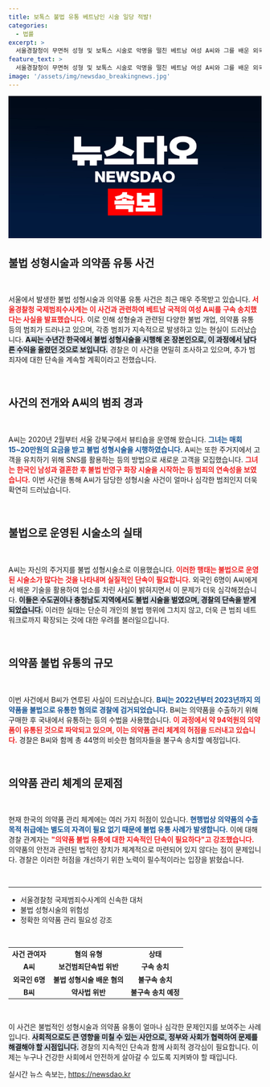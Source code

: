 ```yaml
---
title: 보톡스 불법 유통 베트남인 시술 일당 적발!
categories:
  - 법률
excerpt: >
  서울경찰청이 무면허 성형 및 보톡스 시술로 악명을 떨친 베트남 여성 A씨와 그를 배운 외국인 6명을 검거! 수백억원 규모의 불법 의약품 유통도 드러나 충격을 안겼다. 클릭하면 더 자세한 내용을 확인하세요!
feature_text: >
  서울경찰청이 무면허 성형 및 보톡스 시술로 악명을 떨친 베트남 여성 A씨와 그를 배운 외국인 6명을 검거! 수백억원 규모의 불법 의약품 유통도 드러나 충격을 안겼다. 클릭하면 더 자세한 내용을 확인하세요!
image: '/assets/img/newsdao_breakingnews.jpg'
---
```


<p><img src="/assets/img/newsdao_breakingnews.jpg" alt="ontimetimes 속보" /></p>

<h2 data-ke-size="size26">불법 성형시술과 의약품 유통 사건</h2>

<p data-ke-size="size16">&nbsp;</p>

<p>서울에서 발생한 불법 성형시술과 의약품 유통 사건은 최근 매우 주목받고 있습니다. <b><span style="color: #ee2323;">서울경찰청 국제범죄수사계는 이 사건과 관련하여 베트남 국적의 여성 A씨를 구속 송치했다는 사실을 발표했습니다.</span></b> 이로 인해 성형술과 관련된 다양한 불법 개업, 의약품 유통 등의 범죄가 드러나고 있으며, 각종 범죄가 지속적으로 발생하고 있는 현실이 드러났습니다. <b><span style="background-color: #21538527;">A씨는 수년간 한국에서 불법 성형시술을 시행해 온 장본인으로, 이 과정에서 남다른 수익을 올렸던 것으로 보입니다.</span></b> 경찰은 이 사건을 면밀히 조사하고 있으며, 추가 범죄자에 대한 단속을 계속할 계획이라고 전했습니다.</p>

<p data-ke-size="size16">&nbsp;</p>

<h2 data-ke-size="size26">사건의 전개와 A씨의 범죄 경과</h2>

<p data-ke-size="size16">&nbsp;</p>

<p>A씨는 2020년 2월부터 서울 강북구에서 뷰티숍을 운영해 왔습니다. <b><span style="color: #1a5490;">그녀는 매회 15~20만원의 요금을 받고 불법 성형시술을 시행하였습니다.</span></b> A씨는 또한 주거지에서 고객을 유치하기 위해 SNS를 활용하는 등의 방법으로 새로운 고객을 모집했습니다. <b><span style="color: #ee2323;">그녀는 한국인 남성과 결혼한 후 불법 반영구 화장 시술을 시작하는 등 범죄의 연속성을 보였습니다.</span></b> 이번 사건을 통해 A씨가 담당한 성형시술 사건이 얼마나 심각한 범죄인지 더욱 확연히 드러났습니다. </p>

<p data-ke-size="size16">&nbsp;</p>

<h2 data-ke-size="size26">불법으로 운영된 시술소의 실태</h2>

<p data-ke-size="size16">&nbsp;</p>

<p>A씨는 자신의 주거지를 불법 성형시술소로 이용했습니다. <b><span style="color: #ee2323;">이러한 행태는 불법으로 운영된 시술소가 많다는 것을 나타내며 실질적인 단속이 필요합니다.</span></b> 외국인 6명이 A씨에게서 배운 기술을 활용하여 업소를 차린 사실이 밝혀지면서 이 문제가 더욱 심각해졌습니다. <b><span style="background-color: #21538527;">이들은 수도권이나 충청남도 지역에서도 불법 시술을 벌였으며, 경찰의 단속을 받게 되었습니다.</span></b> 이러한 실태는 단순히 개인의 불법 행위에 그치지 않고, 더욱 큰 범죄 네트워크로까지 확장되는 것에 대한 우려를 불러일으킵니다.</p>

<p data-ke-size="size16">&nbsp;</p>

<h2 data-ke-size="size26">의약품 불법 유통의 규모</h2>

<p data-ke-size="size16">&nbsp;</p>

<p>이번 사건에서 B씨가 연루된 사실이 드러났습니다. <b><span style="color: #1a5490;">B씨는 2022년부터 2023년까지 의약품을 불법으로 유통한 혐의로 경찰에 검거되었습니다.</span></b> B씨는 의약품을 수출하기 위해 구매한 후 국내에서 유통하는 등의 수법을 사용했습니다. <b><span style="color: #ee2323;">이 과정에서 약 94억원의 의약품이 유통된 것으로 파악되고 있으며, 이는 의약품 관리 체계의 허점을 드러내고 있습니다.</span></b> 경찰은 B씨와 함께 총 44명의 비슷한 혐의자들을 불구속 송치할 예정입니다.</p>

<p data-ke-size="size16">&nbsp;</p>

<h2 data-ke-size="size26">의약품 관리 체계의 문제점</h2>

<p data-ke-size="size16">&nbsp;</p>

<p>현재 한국의 의약품 관리 체계에는 여러 가지 허점이 있습니다. <b><span style="color: #1a5490;">현행법상 의약품의 수출 목적 취급에는 별도의 자격이 필요 없기 때문에 불법 유통 사례가 발생합니다.</span></b> 이에 대해 경찰 관계자는 <b><span style="color: #ee2323;">"의약품 불법 유통에 대한 지속적인 단속이 필요하다"고 강조했습니다.</span></b> 의약품의 안전과 관련된 법적인 장치가 체계적으로 마련되어 있지 않다는 점이 문제입니다. 경찰은 이러한 허점을 개선하기 위한 노력이 필수적이라는 입장을 밝혔습니다.</p>

<p data-ke-size="size16">&nbsp;</p>

<hr>

<ul>
  <li>서울경찰청 국제범죄수사계의 신속한 대처</li>
  <li>불법 성형시술의 위험성</li>
  <li>정확한 의약품 관리 필요성 강조</li>
</ul>

<p data-ke-size="size16">&nbsp;</p>

<table style="width: 100%;">
  <tr>
    <td style="text-align: center; height: 17px;"><b>사건 관여자</b></td>
    <td style="text-align: center; height: 17px;"><b>혐의 유형</b></td>
    <td style="text-align: center; height: 17px;"><b>상태</b></td>
  </tr>
  <tr>
    <td style="text-align: center; height: 17px;"><b>A씨</b></td>
    <td style="text-align: center; height: 17px;"><b>보건범죄단속법 위반</b></td>
    <td style="text-align: center; height: 17px;"><b>구속 송치</b></td>
  </tr>
  <tr>
    <td style="text-align: center; height: 17px;"><b>외국인 6명</b></td>
    <td style="text-align: center; height: 17px;"><b>불법 성형시술 배운 혐의</b></td>
    <td style="text-align: center; height: 17px;"><b>불구속 송치</b></td>
  </tr>
  <tr>
    <td style="text-align: center; height: 17px;"><b>B씨</b></td>
    <td style="text-align: center; height: 17px;"><b>약사법 위반</b></td>
    <td style="text-align: center; height: 17px;"><b>불구속 송치 예정</b></td>
  </tr>
</table>

<p data-ke-size="size16">&nbsp;</p>

<p>이 사건은 불법적인 성형시술과 의약품 유통이 얼마나 심각한 문제인지를 보여주는 사례입니다. <b><span style="background-color: #21538527;">사회적으로도 큰 영향을 미칠 수 있는 사안으로, 정부와 사회가 협력하여 문제를 해결해야 할 시점입니다.</span></b> 경찰의 지속적인 단속과 함께 사회적 경각심이 필요합니다. 이제는 누구나 건강한 사회에서 안전하게 살아갈 수 있도록 지켜봐야 할 때입니다.</p>
실시간 뉴스 속보는, <a href="https://newsdao.kr" rel="dofollow">https://newsdao.kr</a>


